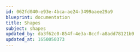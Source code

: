 ```yaml
---
id: 062fd040-e93e-4bca-ae24-3499aaee29a9
blueprint: documentation
title: Shapes
subject: shapes
updated_by: da3f62c0-854f-4e3a-8ccf-a8add78121b9
updated_at: 1650050373
---
```

